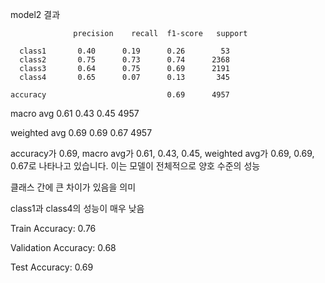 model2 결과
               


                  precision    recall  f1-score   support

      class1       0.40      0.19      0.26        53
      class2       0.75      0.73      0.74      2368
      class3       0.64      0.75      0.69      2191
      class4       0.65      0.07      0.13       345

    accuracy                           0.69      4957
   
   macro avg       0.61      0.43      0.45      4957

weighted avg       0.69      0.69      0.67      4957


accuracy가 0.69, macro avg가 0.61, 0.43, 0.45, weighted avg가 0.69, 0.69, 0.67로 나타나고 있습니다. 이는 모델이 전체적으로 양호 수준의 성능

클래스 간에 큰 차이가 있음을 의미

class1과 class4의 성능이 매우 낮음

Train Accuracy: 0.76

Validation Accuracy: 0.68

Test Accuracy: 0.69